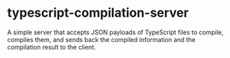 # typescript-compilation-server
A simple server that accepts JSON payloads of TypeScript files to compile, compiles them, and sends back the compiled information and the compilation result to the client.
